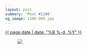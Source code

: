 ```yaml
---
layout: post
summary: 'Post #1108'
og_image: 1108-960.jpg
---
```


<div class="post">
 <time>
  <a href="/1108">
   {{ page.date | date: "%B %-d, %Y" }}
  </a>
 </time>
 <a href="/1108">
  <figure data-taken="2/26/2020">
   <img sizes="(min-width: 700px) 50vw, calc(100vw - 2rem)" src="{{ site.assets_url }}/1108-480.jpg" srcset="{{ site.assets_url }}/1108-240.jpg 240w, {{ site.assets_url }}/1108-480.jpg 480w, {{ site.assets_url }}/1108-720.jpg 720w, {{ site.assets_url }}/1108-960.jpg 960w"/>
  </figure>
 </a>
</div>
